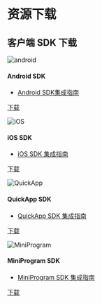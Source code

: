 # 资源下载

## 客户端 SDK 下载

<div class="row client downloads">
    <div class="col-md-6">
        <div class="thumbnail">
            <img src="../image/resource_android.png" alt="android">
            <div class="caption">
                <h4>Android SDK</h4>
                <ul>
                    <li><a href="../client/android_guide">Android SDK集成指南</a></li>
                </ul>
                <p><a href="https://www.jiguang.cn/downloads/sdk/analytics_android" class="btn btn-default" role="button">下载</a></p>
            </div>
        </div>
    </div>
    <div class="col-md-6">
        <div class="thumbnail">
            <img src="../image/resource_ios.png" alt="iOS">
            <div class="caption">
                <h4>iOS SDK</h4>
                <ul>
                    <li><a href="../client/ios_guide">iOS SDK 集成指南</a></li>
                </ul>
                <p><a href="https://www.jiguang.cn/downloads/sdk/analytics_ios" class="btn btn-default" role="button">下载</a></p>
            </div>
        </div>
    </div>
    <div class="col-md-6">
        <div class="thumbnail">
            <img src="../image/resource_quickapp.png" alt="QuickApp">
            <div class="caption">
                <h4>QuickApp SDK</h4>
                <ul>
                    <li><a href="../client/quickapp_guide">QuickApp SDK 集成指南</a></li>
                </ul>
                <p><a href="https://www.jiguang.cn/downloads/sdk/analytics_quickapp" class="btn btn-default" role="button">下载</a></p>
            </div>
        </div>
    </div>
    <div class="col-md-6">
        <div class="thumbnail">
            <img src="../image/resource_miniprogram.png" alt="MiniProgram">
            <div class="caption">
                <h4>MiniProgram SDK</h4>
                <ul>
                    <li><a href="../client/miniprogram_guide">MiniProgram SDK 集成指南</a></li>
                </ul>
                <p><a href="https://www.jiguang.cn/downloads/sdk/analytics_miniprogram" class="btn btn-default" role="button">下载</a></p>
            </div>
        </div>
    </div>
</div>



